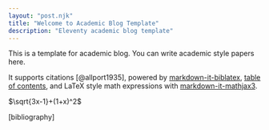 ```yaml
---
layout: "post.njk"
title: "Welcome to Academic Blog Template"
description: "Eleventy academic blog template"
---
```


This is a template for academic blog. You can write academic style papers here.

It supports citations [@allport1935], powered by [markdown-it-biblatex](https://github.com/arothuis/markdown-it-biblatex),
[table of contents](https://github.com/cmaas/markdown-it-table-of-contents),
and LaTeX style math expressions with [markdown-it-mathjax3](https://github.com/tani/markdown-it-mathjax3#readme).

$\sqrt{3x-1}+(1+x)^2$

[bibliography]
